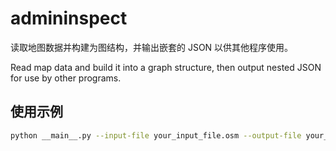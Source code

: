 # admininspect

读取地图数据并构建为图结构，并输出嵌套的 JSON 以供其他程序使用。

Read map data and build it into a graph structure, then output nested JSON for use by other programs.

## 使用示例

```bash
python __main__.py --input-file your_input_file.osm --output-file your_output_file.gv --output-format gv --ensure-connected
```